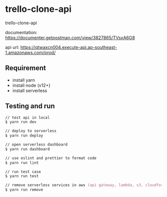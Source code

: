 # trello-clone-api

trello-clone-api

documentation: <https://documenter.getpostman.com/view/3827865/TVsxA6G8>

api url: <https://qtwaxcn004.execute-api.ap-southeast-1.amazonaws.com/prod/>

## Requirement

- install yarn
- install node (v12+)
- install serverless

## Testing and run

```zsh
// test api in local
$ yarn run dev

// deploy to serverless
$ yarn run deploy

// open serverless dashboard
$ yarn run dashboard

// use eslint and prettier to format code
$ yarn run lint

// run test case
$ yarn run test

// remove serverless services in aws (api gateway, lambda, s3, cloudformation)
$ yarn run remove
```
